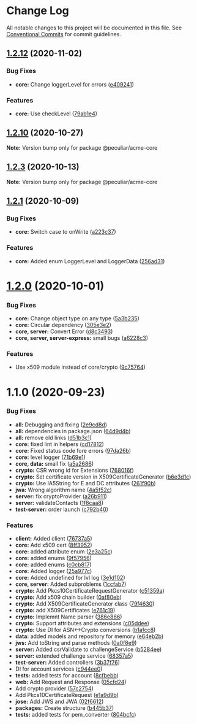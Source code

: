 # Change Log

All notable changes to this project will be documented in this file.
See [Conventional Commits](https://conventionalcommits.org) for commit guidelines.

## [1.2.12](https://github.com/PeculiarVentures/acme-ts/compare/v1.2.11...v1.2.12) (2020-11-02)


### Bug Fixes

* **core:** Change loggerLevel for errors ([e409241](https://github.com/PeculiarVentures/acme-ts/commit/e4092418b33f9b7e9b1ed09c501e863f2ef70cfd))


### Features

* **core:** Use checkLevel ([79ab1e4](https://github.com/PeculiarVentures/acme-ts/commit/79ab1e43a8c31627eca558c117ef7e809a6f9ba6))





## [1.2.10](https://github.com/PeculiarVentures/acme-ts/compare/v1.2.9...v1.2.10) (2020-10-27)

**Note:** Version bump only for package @peculiar/acme-core





## [1.2.3](https://github.com/PeculiarVentures/acme-ts/compare/v1.2.2...v1.2.3) (2020-10-13)

**Note:** Version bump only for package @peculiar/acme-core





## [1.2.1](https://github.com/PeculiarVentures/acme-ts/compare/v1.2.0...v1.2.1) (2020-10-09)


### Bug Fixes

* **core:** Switch case to onWrite ([a223c37](https://github.com/PeculiarVentures/acme-ts/commit/a223c37fdbb1368be2d7cf4cd6e8350ca5430d5b))


### Features

* **core:** Added enum LoggerLevel and LoggerData ([256ad31](https://github.com/PeculiarVentures/acme-ts/commit/256ad3110a85168d235c50fe12c01f6440fd10a9))





# [1.2.0](https://github.com/PeculiarVentures/acme-ts/compare/v1.1.0...v1.2.0) (2020-10-01)


### Bug Fixes

* **core:** Change object type on any type ([5a3b235](https://github.com/PeculiarVentures/acme-ts/commit/5a3b23560e5fe10ffd6c01745253ca941db7a2f9))
* **core:** Circular dependency ([305e3e2](https://github.com/PeculiarVentures/acme-ts/commit/305e3e21ccfabf60daa702718e401c0964ae024c))
* **core, server:** Convert Error ([d8c3493](https://github.com/PeculiarVentures/acme-ts/commit/d8c34935ce5e12cb37cbc1913fcba6b93b2b3198))
* **core, server, server-express:** small bugs ([a6228c3](https://github.com/PeculiarVentures/acme-ts/commit/a6228c3432ed8fc9dea7f01afbac73f3d9ca185c))


### Features

* Use x509 module instead of core/crypto ([9c75764](https://github.com/PeculiarVentures/acme-ts/commit/9c75764c9ab51464b4fe2da3789ec435f806c93c))





# 1.1.0 (2020-09-23)


### Bug Fixes

* **all:** Debugging and fixing ([2e9cd8d](https://github.com/PeculiarVentures/acme-ts/commit/2e9cd8d1b16aa379a9a772ec4b7e4835da1c37b8))
* **all:** dependencies in package.json ([64d9d4b](https://github.com/PeculiarVentures/acme-ts/commit/64d9d4b220c1601d493d08fbd1517fe0c658962a))
* **all:** remove old links ([d51b3c1](https://github.com/PeculiarVentures/acme-ts/commit/d51b3c1914ada1accf67c662ee2d89c94d9d4b5b))
* **core:** fixed lint in helpers ([cd17812](https://github.com/PeculiarVentures/acme-ts/commit/cd17812ce5d49b167d422f6abf1be53759f834c9))
* **core:** Fixed status code fore errors ([97da26b](https://github.com/PeculiarVentures/acme-ts/commit/97da26b8b51b395831fa6946e3290f4546fa540f))
* **core:** level logger ([71b69e1](https://github.com/PeculiarVentures/acme-ts/commit/71b69e134a8446042548cf6a2522ea1e290a2307))
* **core, data:** small fix ([a5a2686](https://github.com/PeculiarVentures/acme-ts/commit/a5a2686d0093e7923a8775358732d3b013c8ea37))
* **crypto:** CSR wrong id for Extensions ([768016f](https://github.com/PeculiarVentures/acme-ts/commit/768016f6d59ddd19a6edaaf2cc1eba7da53d4b89))
* **crypto:** Set certificate version in X509CertificateGenerator ([b6e3d1c](https://github.com/PeculiarVentures/acme-ts/commit/b6e3d1c62908552d464de06d7aeff9c7d002f79a))
* **crypto:** Use IA5String for E and DC attributes ([261f90b](https://github.com/PeculiarVentures/acme-ts/commit/261f90b8ec5ba27e3cdb8454e6b371036ff2e3b0))
* **jwa:** Wrong algorithm name ([4a5f52c](https://github.com/PeculiarVentures/acme-ts/commit/4a5f52cee676976263714200b3c7405b688906df))
* **server:** fix cryptoProvider ([a26b911](https://github.com/PeculiarVentures/acme-ts/commit/a26b911babd8f6439043e5f93097be6917dcf610))
* **server:** validateContacts ([1f8caa8](https://github.com/PeculiarVentures/acme-ts/commit/1f8caa8dc36a3435995ce8a390c83e3c8e44def8))
* **test-server:** order launch ([c792b40](https://github.com/PeculiarVentures/acme-ts/commit/c792b407ccbc20e46a6f46dcca54876904f236d7))


### Features

* **client:** Added client ([76737a5](https://github.com/PeculiarVentures/acme-ts/commit/76737a5c2305659777452c238e73b202005da199))
* **core:** Add x509 cert ([8ff3952](https://github.com/PeculiarVentures/acme-ts/commit/8ff39527ad480c62947df49a77009887ac0cdd22))
* **core:** added attribute enum ([2e3a25c](https://github.com/PeculiarVentures/acme-ts/commit/2e3a25c160a529b82c8df546c794f9b4cb01aaf2))
* **core:** added enums ([9f57956](https://github.com/PeculiarVentures/acme-ts/commit/9f57956fdb4c0912ee65677d08077f7e61ec49bc))
* **core:** added enums ([c0cb817](https://github.com/PeculiarVentures/acme-ts/commit/c0cb817038add86bff77aa59c032365611fdcd4a))
* **core:** Added logger ([25a977c](https://github.com/PeculiarVentures/acme-ts/commit/25a977cea9d794dad7b073c4bc19f9cbac67097b))
* **core:** Added undefined for lvl log ([3e1d102](https://github.com/PeculiarVentures/acme-ts/commit/3e1d10259b96966176ed12eabc35e7fe58daa182))
* **core, server:** Added subproblems ([1ccfab7](https://github.com/PeculiarVentures/acme-ts/commit/1ccfab7dc2c71e3e4413264c5c881e0c122d62fe))
* **crypto:** Add Pkcs10CertificateRequestGenerator ([c51359a](https://github.com/PeculiarVentures/acme-ts/commit/c51359a814804e11381e2465bc2b2ddaadab5383))
* **crypto:** Add x509 chain builder ([0af80eb](https://github.com/PeculiarVentures/acme-ts/commit/0af80eb05c5d4141d050eb84c980394bed4a2f47))
* **crypto:** Add X509CertificateGenerator class ([79f4630](https://github.com/PeculiarVentures/acme-ts/commit/79f46300fa1492d7af59648f94aebceac0e8cfcf))
* **crypto:** add X509Certificates ([e761c19](https://github.com/PeculiarVentures/acme-ts/commit/e761c195de88db993e444bbb5edf1f0139784a09))
* **crypto:** Implemnt Name parser ([386e866](https://github.com/PeculiarVentures/acme-ts/commit/386e86662b77e8eb7fa069845a110ea3c6694c6d))
* **crypto:** Support attributes and extensions ([c05ddee](https://github.com/PeculiarVentures/acme-ts/commit/c05ddeea0d2a9b532bbddfbc8d6f51f8f27a60c1))
* **crypto:** Use DI for ASN<->Crypto conversions ([b1afcc8](https://github.com/PeculiarVentures/acme-ts/commit/b1afcc88960657a765ac0ce8f28a32d4e368b4b3))
* **data:** added models and repository for memory ([e64eb2b](https://github.com/PeculiarVentures/acme-ts/commit/e64eb2b68e822c21152a86a9575da4528e341955))
* **jws:** Add toString and parse methods ([0a0f8e9](https://github.com/PeculiarVentures/acme-ts/commit/0a0f8e9bfffc4978fb96ace1b164ebf3139a477c))
* **server:** Added csrValidate to challengeService ([b5284ee](https://github.com/PeculiarVentures/acme-ts/commit/b5284eedd15f2c12d87058d21889fc5916b7f560))
* **server:** extended challenge service ([68357a5](https://github.com/PeculiarVentures/acme-ts/commit/68357a5df510966ebe77df74d51ff1599063a897))
* **test-server:** Added controllers ([3b37f76](https://github.com/PeculiarVentures/acme-ts/commit/3b37f765f349cbbec16877d58182840f7bb2e5d9))
* DI for account services ([c944ee0](https://github.com/PeculiarVentures/acme-ts/commit/c944ee0236347486fa13b0a09f7769c47d1a04c0))
* **tests:** added tests for account ([8cfbebb](https://github.com/PeculiarVentures/acme-ts/commit/8cfbebb05e062b6af42e9a22478e698201d718b9))
* **web:** Add Request and Response ([05cfd24](https://github.com/PeculiarVentures/acme-ts/commit/05cfd2469b61cca229e4b3863e73b1f28c210b3d))
* Add crypto provider ([57c2754](https://github.com/PeculiarVentures/acme-ts/commit/57c275489bd62ca2c4d20abc4b7e47be6d07e66b))
* Add Pkcs10CertificateRequest ([e1a9d9b](https://github.com/PeculiarVentures/acme-ts/commit/e1a9d9bd0476ed6c448f4d2cfff6df2ca791e90b))
* **jose:** Add JWS and JWA ([02f6612](https://github.com/PeculiarVentures/acme-ts/commit/02f661243a806404bf8bca71aeff97a4b64ce002))
* **packages:** Create structure ([b445b37](https://github.com/PeculiarVentures/acme-ts/commit/b445b372df26e256d6302b4c73b4a0617c29f739))
* **tests:** added tests for pem_converter ([804bcfc](https://github.com/PeculiarVentures/acme-ts/commit/804bcfcf8170f79de72196e6400b6dc6de6475d6))
